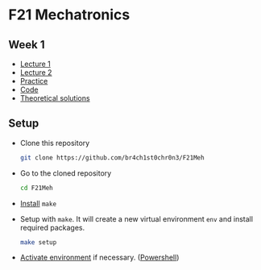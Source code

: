 # F21 Mechatronics

## Week 1
* [Lecture 1](https://moodle.innopolis.university/pluginfile.php/135091/mod_resource/content/0/Week1_Mechanical_Modeling_1.pdf)
* [Lecture 2](https://moodle.innopolis.university/pluginfile.php/135092/mod_resource/content/0/Week1_Mechanical_Modeling_2.pdf)
* [Practice](https://colab.research.google.com/drive/1j1HFe_ArzR-HMBEb-vE7zBQx56qtbzNf?usp=sharing#scrollTo=5p8yjJE18OyV)
* [Code](./Lab1.ipynb)
* [Theoretical solutions](https://www.mathcha.io/editor/KvDNQSGkSK6H6gsrNMwnEsvEQzPOh3VBj0MTVqPlP4)

## Setup
* Clone this repository
   ```sh
   git clone https://github.com/br4ch1st0chr0n3/F21Meh
   ```
   
* Go to the cloned repository
   ```sh
   cd F21Meh
   ```
   
* [Install](./wiki.md#make) `make`

* Setup with `make`. It will create a new virtual environment `env` and install required packages.
    ```sh
    make setup
    ```

* [Activate environment](https://docs.python.org/3/tutorial/venv.html) if necessary. ([Powershell](https://stackoverflow.com/a/10030999))

